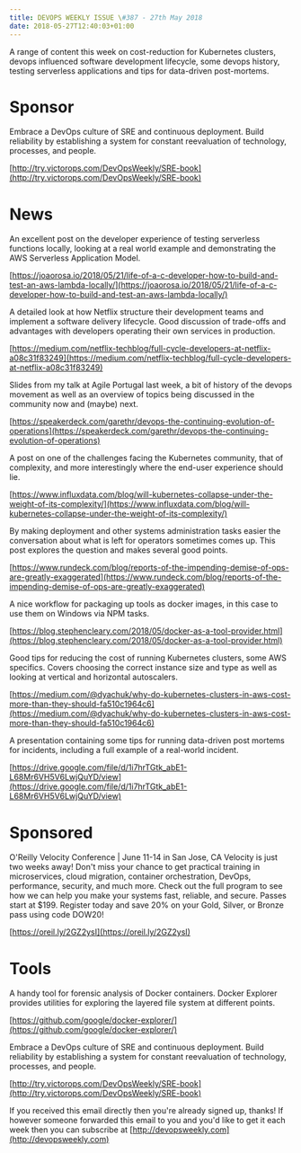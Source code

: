 ```yaml
---
title: DEVOPS WEEKLY ISSUE \#387 - 27th May 2018 
date: 2018-05-27T12:40:03+01:00
---
```


A range of content this week on cost-reduction for Kubernetes clusters, devops influenced software development lifecycle, some devops history, testing serverless applications and tips for data-driven post-mortems.


Sponsor
======

Embrace a DevOps culture of SRE and continuous deployment. Build reliability by establishing a system for constant reevaluation of technology, processes, and people.

[http://try.victorops.com/DevOpsWeekly/SRE-book](http://try.victorops.com/DevOpsWeekly/SRE-book)


News
====

An excellent post on the developer experience of testing serverless functions locally, looking at a real world example and demonstrating the AWS Serverless Application Model.

[https://joaorosa.io/2018/05/21/life-of-a-c-developer-how-to-build-and-test-an-aws-lambda-locally/](https://joaorosa.io/2018/05/21/life-of-a-c-developer-how-to-build-and-test-an-aws-lambda-locally/)


A detailed look at how Netflix structure their development teams and implement a software delivery lifecycle. Good discussion of trade-offs and advantages with developers operating their own services in production.

[https://medium.com/netflix-techblog/full-cycle-developers-at-netflix-a08c31f83249](https://medium.com/netflix-techblog/full-cycle-developers-at-netflix-a08c31f83249)


Slides from my talk at Agile Portugal last week, a bit of history of the devops movement as well as an overview of topics being discussed in the community now and (maybe) next.

[https://speakerdeck.com/garethr/devops-the-continuing-evolution-of-operations](https://speakerdeck.com/garethr/devops-the-continuing-evolution-of-operations)


A post on one of the challenges facing the Kubernetes community, that of complexity, and more interestingly where the end-user experience should lie.

[https://www.influxdata.com/blog/will-kubernetes-collapse-under-the-weight-of-its-complexity/](https://www.influxdata.com/blog/will-kubernetes-collapse-under-the-weight-of-its-complexity/)


By making deployment and other systems administration tasks easier the conversation about what is left for operators sometimes comes up. This post explores the question and makes several good points.

[https://www.rundeck.com/blog/reports-of-the-impending-demise-of-ops-are-greatly-exaggerated](https://www.rundeck.com/blog/reports-of-the-impending-demise-of-ops-are-greatly-exaggerated)


A nice workflow for packaging up tools as docker images, in this case to use them on Windows via NPM tasks.

[https://blog.stephencleary.com/2018/05/docker-as-a-tool-provider.html](https://blog.stephencleary.com/2018/05/docker-as-a-tool-provider.html)


Good tips for reducing the cost of running Kubernetes clusters, some AWS specifics. Covers choosing the correct instance size and type as well as looking at vertical and horizontal autoscalers.

[https://medium.com/@dyachuk/why-do-kubernetes-clusters-in-aws-cost-more-than-they-should-fa510c1964c6](https://medium.com/@dyachuk/why-do-kubernetes-clusters-in-aws-cost-more-than-they-should-fa510c1964c6)


A presentation containing some tips for running data-driven post mortems for incidents, including a full example of a real-world incident.

[https://drive.google.com/file/d/1i7hrTGtk_abE1-L68Mr6VH5V6LwjQuYD/view](https://drive.google.com/file/d/1i7hrTGtk_abE1-L68Mr6VH5V6LwjQuYD/view)


Sponsored
========

O'Reilly Velocity Conference | June 11-14 in San Jose, CA
Velocity is just two weeks away! Don't miss your chance to get practical training in microservices, cloud migration, container orchestration, DevOps, performance, security, and much more. Check out the full program to see how we can help you make your systems fast, reliable, and secure. Passes start at $199. Register today and save 20% on your Gold, Silver, or Bronze pass using code DOW20!

[https://oreil.ly/2GZ2ysI](https://oreil.ly/2GZ2ysI)


Tools
=====

A handy tool for forensic analysis of Docker containers. Docker Explorer provides utilities for exploring the layered file system at different points.

[https://github.com/google/docker-explorer/](https://github.com/google/docker-explorer/)



Embrace a DevOps culture of SRE and continuous deployment. Build reliability by establishing a system for constant reevaluation of technology, processes, and people.

[http://try.victorops.com/DevOpsWeekly/SRE-book](http://try.victorops.com/DevOpsWeekly/SRE-book)



If you received this email directly then you're already signed up, thanks! If however someone forwarded this email to you and you'd like to get it each week then you can subscribe at [http://devopsweekly.com](http://devopsweekly.com)

